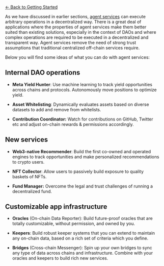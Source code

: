 [← Back to Getting Started](./index.md)

As we have discussed in earlier sections, [agent services](./what_is_an_agent_service.md) can execute arbitrary operations in a decentralized way.
There is a great deal of applications where the properties of agent services make them better suited than existing solutions,
especially in the context of DAOs and where complex operations are required to be executed in a decentralized and transparent way. Agent services remove the need of strong trust assumptions that traditional centralized off-chain services require.

Below you will find some ideas of what you can do with agent services:

## Internal DAO operations
* **Meta Yield Hunter**:
Use machine learning to track yield opportunities across chains and protocols. Autonomously move positions to optimize yield.

* **Asset Whitelisting**:
Dynamically evaluates assets based on diverse datasets to add and remove from whitelists.

* **Contribution Coordinator:**
Watch for contributions on GitHub, Twitter etc and adjust on-chain rewards & permissions accordingly.

## New services
* **Web3-native Recommender**:
Build the first co-owned and operated engines to track opportunities and make personalized recommendations to crypto users.

* **NFT Collector**:
Allow users to passively build exposure to quality baskets of NFTs.

* **Fund Manager:**
Overcome the legal and trust challenges of running a decentralized fund.

## Customizable app infrastructure
* **Oracles** (On-chain Data Reporter):
Build future-proof oracles that are totally customizable, without permission, and owned by you.

* **Keepers**:
Build robust keeper systems that you can extend to maintain any on-chain data, based on a rich set of criteria which you define.

* **Bridges** (Cross-chain Messenger):
Spin up your own bridges to sync any type of data across chains and infrastructure. Combine with your oracles and keepers to build rich new services.
